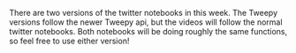 There are two versions of the twitter notebooks in this week. 
The Tweepy versions follow the newer Tweepy api, but the videos will follow the normal twitter notebooks. 
Both notebooks will be doing roughly the same functions, so feel free to use either version!
